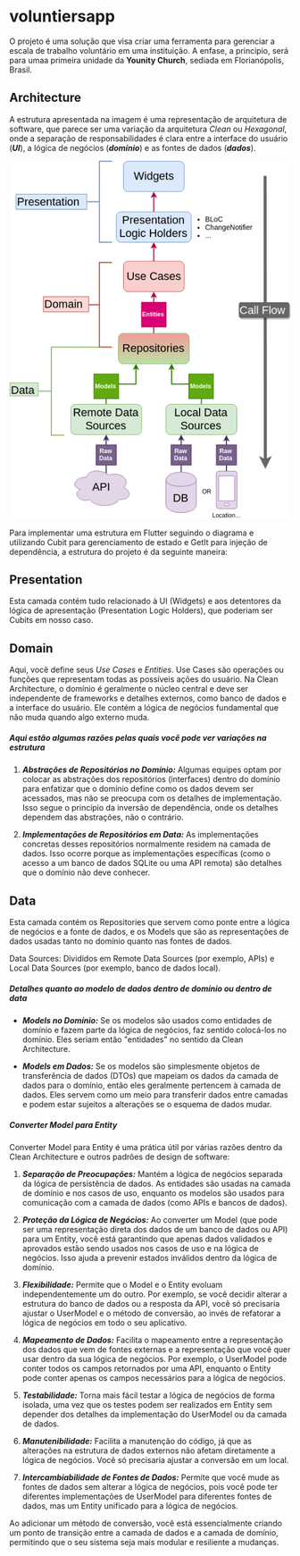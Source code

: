 # voluntiersapp

O projeto é uma solução que visa criar uma ferramenta para gerenciar a escala de trabalho voluntário em uma instituição. A enfase, a principio, será para umaa primeira unidade da **Younity Church**, sediada em Florianópolis, Brasil.

## Architecture

A estrutura apresentada na imagem é uma representação de arquitetura de software, que parece ser uma variação da arquitetura *Clean* ou *Hexagonal*, onde a separação de responsabilidades é clara entre a interface do usuário (***UI***), a lógica de negócios (***domínio***) e as fontes de dados (***dados***).

![Project Arquiteture](arquiteture.png)

Para implementar uma estrutura em Flutter seguindo o diagrama e utilizando Cubit para gerenciamento de estado e GetIt para injeção de dependência, a estrutura do projeto é da seguinte maneira:

## Presentation

Esta camada contém tudo relacionado à UI (Widgets) e aos detentores da lógica de apresentação (Presentation Logic Holders), que poderiam ser Cubits em nosso caso.

## Domain

Aqui, você define seus *Use Cases* e *Entities*. Use Cases são operações ou funções que representam todas as possíveis ações do usuário.
Na Clean Architecture, o domínio é geralmente o núcleo central e deve ser independente de frameworks e detalhes externos, como banco de dados e a interface do usuário. Ele contém a lógica de negócios fundamental que não muda quando algo externo muda.

##### Aqui estão algumas razões pelas quais você pode ver variações na estrutura

1. ***Abstrações de Repositórios no Domínio:*** Algumas equipes optam por colocar as abstrações dos repositórios (interfaces) dentro do domínio para enfatizar que o domínio define como os dados devem ser acessados, mas não se preocupa com os detalhes de implementação. Isso segue o princípio da inversão de dependência, onde os detalhes dependem das abstrações, não o contrário.

2. ***Implementações de Repositórios em Data:*** As implementações concretas desses repositórios normalmente residem na camada de dados. Isso ocorre porque as implementações específicas (como o acesso a um banco de dados SQLite ou uma API remota) são detalhes que o domínio não deve conhecer.

## Data

Esta camada contém os Repositories que servem como ponte entre a lógica de negócios e a fonte de dados, e os Models que são as representações de dados usadas tanto no domínio quanto nas fontes de dados.

Data Sources: Divididos em Remote Data Sources (por exemplo, APIs) e Local Data Sources (por exemplo, banco de dados local).

##### Detalhes quanto ao modelo de dados dentro de domínio ou dentro de data

* ***Models no Domínio:*** Se os modelos são usados como entidades de domínio e fazem parte da lógica de negócios, faz sentido colocá-los no domínio. Eles seriam então "entidades" no sentido da Clean Architecture.

* ***Models em Dados:*** Se os modelos são simplesmente objetos de transferência de dados (DTOs) que mapeiam os dados da camada de dados para o domínio, então eles geralmente pertencem à camada de dados. Eles servem como um meio para transferir dados entre camadas e podem estar sujeitos a alterações se o esquema de dados mudar.

##### Converter Model para Entity

Converter Model para Entity é uma prática útil por várias razões dentro da Clean Architecture e outros padrões de design de software:

1. ***Separação de Preocupações:*** Mantém a lógica de negócios separada da lógica de persistência de dados. As entidades são usadas na camada de domínio e nos casos de uso, enquanto os modelos são usados para comunicação com a camada de dados (como APIs e bancos de dados).

2. ***Proteção da Lógica de Negócios:*** Ao converter um Model (que pode ser uma representação direta dos dados de um banco de dados ou API) para um Entity, você está garantindo que apenas dados validados e aprovados estão sendo usados nos casos de uso e na lógica de negócios. Isso ajuda a prevenir estados inválidos dentro da lógica de domínio.

3. ***Flexibilidade:*** Permite que o Model e o Entity evoluam independentemente um do outro. Por exemplo, se você decidir alterar a estrutura do banco de dados ou a resposta da API, você só precisaria ajustar o UserModel e o método de conversão, ao invés de refatorar a lógica de negócios em todo o seu aplicativo.

4. ***Mapeamento de Dados:*** Facilita o mapeamento entre a representação dos dados que vem de fontes externas e a representação que você quer usar dentro da sua lógica de negócios. Por exemplo, o UserModel pode conter todos os campos retornados por uma API, enquanto o Entity pode conter apenas os campos necessários para a lógica de negócios.

5. ***Testabilidade:*** Torna mais fácil testar a lógica de negócios de forma isolada, uma vez que os testes podem ser realizados em Entity sem depender dos detalhes da implementação do UserModel ou da camada de dados.

6. ***Manutenibilidade:*** Facilita a manutenção do código, já que as alterações na estrutura de dados externos não afetam diretamente a lógica de negócios. Você só precisaria ajustar a conversão em um local.

7. ***Intercambiabilidade de Fontes de Dados:*** Permite que você mude as fontes de dados sem alterar a lógica de negócios, pois você pode ter diferentes implementações de UserModel para diferentes fontes de dados, mas um Entity unificado para a lógica de negócios.

Ao adicionar um método de conversão, você está essencialmente criando um ponto de transição entre a camada de dados e a camada de domínio, permitindo que o seu sistema seja mais modular e resiliente a mudanças.
